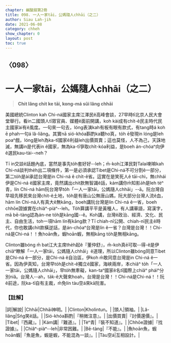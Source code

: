 ```yaml
---
chapter: 鹹酸甜第2冊
title: 098. 一人一家tāi，公媽隨人chhāi（之二）
author: Siau Lah-jih
date: 2021-06-08
category: chheh
show_chapter: 0
layout: post
toc: true
---
```


## 〈098〉
# 一人一家tāi，公媽隨人chhāi（之二）
> **Chi̍t lâng chi̍t ke tāi, kong-má sûi lâng chhāi**

美國總統Clinton kah Chi-ná國家主席江澤民ê高峰會談，27早時tī北京人民大會堂舉行。看in二國頭人tī眾官員、媒體ê面前開講，koh kài成有chi̍t-ê民主時代民主國家ài有ê風度。一句來一句去，lóng表演kah有板有眼有款式，有tang時á koh ē phah一句á lâ-liâng。其實nā sió-khóa斟酌ka聽ho͘真，to̍h ē發現in lóng是leh poaⁿ戲，lóng是leh為ka-tī國家ê利益leh出價買賣；這也莫怪，人不為己，天誅地滅，無講in是代表in ê國家，無為ka-tī爭取chi̍t-kóa利益，是boeh án-chóaⁿ向伊ê選民kau-tài--neh？

Tī in交談ê話題內底，當然是事先to̍h套好好--leh；m̄-koh江澤民對Talai喇嘛kah Chi-ná談判the̍h出二項條件，第一是必須承認Tibet是Chi-ná不可分割ê一部分，第二to̍h是ài承認台灣是in Chi-ná ê chi̍t-ê省。這實在是笑死人ê tāi-chì，無chhái伊是Chi-ná ê國家主席，竟然講出chit款無智識ê話，kám講你m̄知影a̍h是leh tèⁿ青，lín Chi-ná hām阮台灣早to̍h「一人一家tāi，公媽隨人chhāi」--ā。阮台灣自早祖先移民來台灣chit-ê土地，to̍h是有唐山公無唐山媽，阮大部分台灣人流ê血，hām lín Chi-ná人有真大ê無kāng，boeh講阮台灣是lín Chi-ná ê一省，boeh chhōe證據實在chiâⁿ-piàⁿ--leh。To̍h算講平平是黃種人，有人講華語，寫漢字，mā bē-tàng認為án-ne to̍h是kāng國--ê。Koh講，台灣ê政治、經濟、文化、民主、自由生活，toh一項hām lín有kāng款？Tī chiah-nī公開、chiah-nī民主ê時代，你也敢講chit款橫逆話，是án-chóaⁿ台灣是lín ê一省？台灣是台灣！！Chi-ná是Chi-ná！！魚hoān魚，蝦hoān蝦，無相kāng to̍h是無相kāng。

Clinton雖bóng m̄ bat江大主席the̍h起ê『董仲舒』，m̄-koh真ē可取--得-ê是伊chiâⁿ瞭解「一人一家tāi，公媽隨人chhāi」ê道理，所以Clinton雖bóng同意Tibet是Chi-ná ê一部分，是Chi-ná ê自治區，伊koh m̄敢同意台灣是in Chi-ná ê一省。因為伊真知，台灣早to̍h是chi̍t-ê獨立ê國家，海峽兩岸，本chiâⁿ to̍h「一人一家tāi，公媽隨人chhāi」，早to̍h無牽礙，kan-taⁿ國家ê名tī國際上chiâⁿ pháiⁿ分別niâ。台灣人--ah，ta̍k-ê大聲來hoah，台灣是台灣！！Chi-ná是Chi-ná！！阮ê前途，阮ka-tī自有主裁，m̄免lín tàu空á來kā阮害。


### 【註解】

|詞|解說|
|Chhāi|Chhāi神明。|
|Clinton|Kholintun。|
|頭人|領袖。|
|Lâ-liâng|Sńg笑ê話。|
|Sió-khóa斟酌|『稍微注意』。|
|出價買賣|『討價還價』。|
|Tibet|『西藏』。|
|Kám講|『難道』。|
|Tèⁿ青|『裝不知道』。|
|Chhōe證據|『找證據』。|
|Chiâⁿ-piàⁿ--leh|非常困難。|
|Bē-tàng|『不能』。|
|魚hoān魚，蝦hoān蝦|『魚是魚，蝦是蝦，不能混為一談』。|
|Tàu空á|互相設計。|
